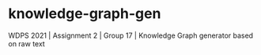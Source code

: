 # knowledge-graph-gen
WDPS 2021 | Assignment 2 | Group 17 | Knowledge Graph generator based on raw text


